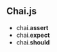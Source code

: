 ##  Chai.js

* chai.<b class="imp">assert</b>
* chai.<b class="imp">expect</b>
* chai.<b class="imp">should</b>
